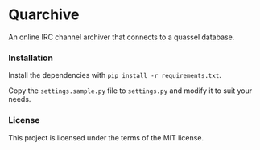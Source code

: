 Quarchive
=========

An online IRC channel archiver that connects to a quassel database.

### Installation

Install the dependencies with `pip install -r requirements.txt`.

Copy the `settings.sample.py` file to `settings.py` and modify it to suit your needs.


### License

This project is licensed under the terms of the MIT license.
